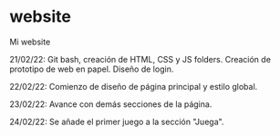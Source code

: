 # website
Mi website

21/02/22: Git bash, creación de HTML, CSS y JS folders. Creación de prototipo de web en papel. Diseño de login.

22/02/22: Comienzo de diseño de página principal y estilo global.

23/02/22: Avance con demás secciones de la página.

24/02/22: Se añade el primer juego a la sección "Juega".
